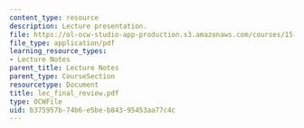 ```yaml
---
content_type: resource
description: Lecture presentation.
file: https://ol-ocw-studio-app-production.s3.amazonaws.com/courses/15-501-introduction-to-financial-and-managerial-accounting-spring-2004/b375957b74b6e5beb84395453aa77c4c_lec_final_review.pdf
file_type: application/pdf
learning_resource_types:
- Lecture Notes
parent_title: Lecture Notes
parent_type: CourseSection
resourcetype: Document
title: lec_final_review.pdf
type: OCWFile
uid: b375957b-74b6-e5be-b843-95453aa77c4c
---
```

